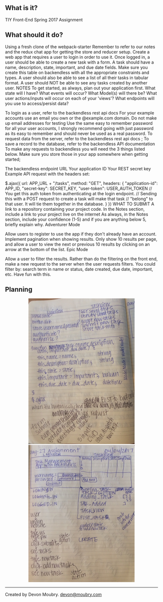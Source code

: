 What is it?
-----------
TIY Front-End Spring 2017 Assignment

What should it do?
------------------

Using a fresh clone of the webpack-starter
Remember to refer to our notes and the redux chat app for getting the store and reducer setup.
Create a web app that requires a user to login in order to use it.
Once logged in, a user should be able to create a new task with a form. A task should have a name, description, state, important, and due date fields.
Make sure you create this table on backendless with all the appropriate constraints and types.
A user should also be able to see a list of all their tasks in tabular format. A user should NOT be able to see any tasks created by another user.
NOTES
To get started, as always, plan out your application first. What state will I have? What events will occur? What Model(s) will there be? What user actions/inputs will occur on each of your 'views'? What endpoints will you use to access/persist data?

To login as a user, refer to the backendless rest api docs
For your example accounts use an email you own or the @example.com domain.
Do not make up email addresses for testing
Use the same easy to remember password for all your user accounts, I strongly recommend going with just password as its easy to remember and should never be used as a real password.
To request data from the server, refer to the backendless rest api docs ;
To save a record to the database, refer to the backendless API documentation
To make any requests to backendless you will need the 3 things listed below. Make sure you store those in your app somewhere when getting started;

The backendless endpoint URL
Your application ID
Your REST secret key
Example API request with the headers set:

  $.ajax({
    url: APP_URL + "/tasks",
    method: "GET",
    headers: {
      "application-id": APP_ID,
      "secret-key": SECRET_KEY,
      "user-token": USER_AUTH_TOKEN
      // You get this auth token from authenticating at the login endpoint.
      //  Sending this with a POST request to create a task will make that task
      //  "belong" to that user. It will tie them together in the database.
    }
  })
WHAT TO SUBMIT
A link to a repository containing your project code.
In the Notes section, include a link to your project live on the internet
As always, in the Notes section, include your confidence (1-5) and if you are anything below 5, briefly explain why.
Adventurer Mode

Allow users to register to use the app if they don't already have an account.
Implement pagination when showing results. Only show 10 results per page, and allow a user to view the next or previous 10 results by clicking on an arrow at the bottom of the list.
Epic Mode

Allow a user to filter the results. Rather than do the filtering on the front end, make a new request to the server when the user requests filters. You could filter by: search term in name or status, date created, due date, important, etc. Have fun with this.

Planning
--------
<p align="center">
  <img src="app/images/FullSizeRender.jpg.jpeg" width="350"/>
  <img src="app/images/FullSizeRender.jpg-1.jpeg" width="350"/>
</p>

--------------------------------------------------------------------------------
Created by Devon Moubry. devon@moubry.com
